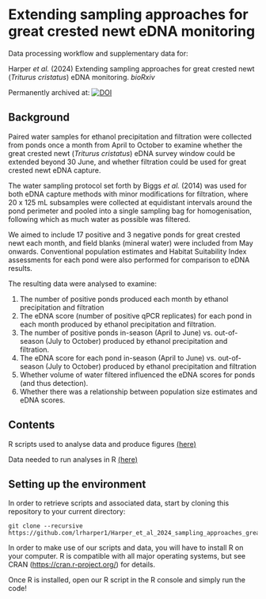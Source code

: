 # Extending sampling approaches for great crested newt eDNA monitoring

Data processing workflow and supplementary data for:

Harper *et al.* (2024) Extending sampling approaches for great crested newt (*Triturus cristatus*) eDNA monitoring. *bioRxiv*

Permanently archived at: [![DOI](https://zenodo.org/badge/875268063.svg)](https://doi.org/10.5281/zenodo.13960688)


## Background

Paired water samples for ethanol precipitation and filtration were collected from ponds once a month from April to October to examine whether the great crested newt (*Triturus cristatus*) eDNA survey window could be extended beyond 30 June, and whether filtration could be used for great crested newt eDNA capture. 

The water sampling protocol set forth by Biggs *et al.* (2014) was used for both eDNA capture methods with minor modifications for filtration, where 20 x 125 mL subsamples were collected at equidistant intervals around the pond perimeter and pooled into a single sampling bag for homogenisation, following which as much water as possible was filtered. 

We aimed to include 17 positive and 3 negative ponds for great crested newt each month, and field blanks (mineral water) were included from May onwards. Conventional population estimates and Habitat Suitability Index assessments for each pond were also performed for comparison to eDNA results. 

The resulting data were analysed to examine:

1. The number of positive ponds produced each month by ethanol precipitation and filtration
2. The eDNA score (number of positive qPCR replicates) for each pond in each month produced by ethanol precipitation and filtration.
3. The number of positive ponds in-season (April to June) vs. out-of-season (July to October) produced by ethanol precipitation and filtration.
4. The eDNA score for each pond in-season (April to June) vs. out-of-season (July to October) produced by ethanol precipitation and filtration
5. Whether volume of water filtered influenced the eDNA scores for ponds (and thus detection).
6. Whether there was a relationship between population size estimates and eDNA scores.


## Contents

R scripts used to analyse data and produce figures [(here)](https://github.com/lrharper1/Harper_et_al_2024_sampling_approaches_great_crested_newt/tree/master/R_scripts)

Data needed to run analyses in R [(here)](https://github.com/lrharper1/Harper_et_al_2024_sampling_approaches_great_crested_newt/tree/master/Data/)


## Setting up the environment

In order to retrieve scripts and associated data, start by cloning this repository to your current directory:

```
git clone --recursive https://github.com/lrharper1/Harper_et_al_2024_sampling_approaches_great_crested_newt.git
```

In order to make use of our scripts and data, you will have to install R on your computer. R is compatible with all major operating systems, but see CRAN (https://cran.r-project.org/) for details.

Once R is installed, open our R script in the R console and simply run the code!
